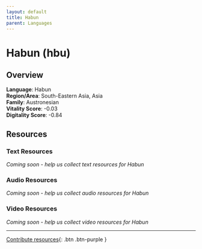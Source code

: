 ```yaml
---
layout: default
title: Habun
parent: Languages
---
```


# Habun (hbu)

## Overview

**Language**: Habun  
**Region/Area**: South-Eastern Asia, Asia  
**Family**: Austronesian  
**Vitality Score**: -0.03  
**Digitality Score**: -0.84  

## Resources

### Text Resources
*Coming soon - help us collect text resources for Habun*

### Audio Resources
*Coming soon - help us collect audio resources for Habun*

### Video Resources
*Coming soon - help us collect video resources for Habun*

---

[Contribute resources](https://fairtrain.github.io/){: .btn .btn-purple }
